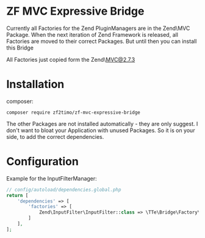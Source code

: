# ZF MVC Expressive Bridge

Currently all Factories for the Zend PluginManagers are in the Zend\MVC Package.
When the next iteration of Zend Framework is released, all Factories are moved to their correct Packages. But until
then you can install this Bridge

All Factories just copied form the Zend\MVC@2.7.3

# Installation

composer:
```
composer require zf2timo/zf-mvc-expressive-bridge
```

The other Packages are not installed automatically - they are only suggest. I don't want to bloat your Application
with unused Packages.
So it is on your side, to add the correct dependencies.

# Configuration

Example for the InputFilterManager:
```php
// config/autoload/dependencies.global.php
return [
    'dependencies' => [
        'factories' => [
            Zend\InputFilter\InputFilter::class => \TTe\Bridge\Factory\InputFilterManagerFactory::class
        ]
    ],
];
```
